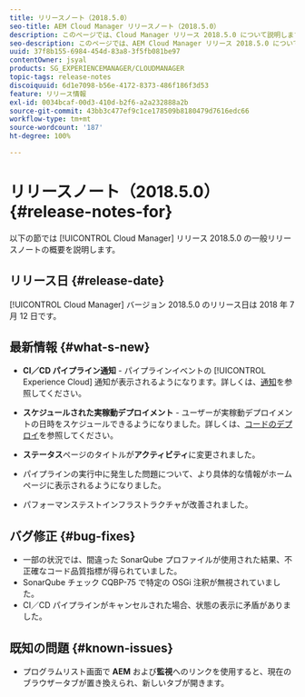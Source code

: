 ```yaml
---
title: リリースノート（2018.5.0）
seo-title: AEM Cloud Manager リリースノート（2018.5.0）
description: このページでは、Cloud Manager リリース 2018.5.0 について説明します。
seo-description: このページでは、AEM Cloud Manager リリース 2018.5.0 について説明します。
uuid: 37f8b155-6984-454d-83a8-3f5fb081be97
contentOwner: jsyal
products: SG_EXPERIENCEMANAGER/CLOUDMANAGER
topic-tags: release-notes
discoiquuid: 6d1e7098-b56e-4172-8373-486f186f3d53
feature: リリース情報
exl-id: 0034bcaf-00d3-410d-b2f6-a2a232888a2b
source-git-commit: 43bb3c477ef9c1ce178509b8180479d7616edc66
workflow-type: tm+mt
source-wordcount: '187'
ht-degree: 100%

---
```


# リリースノート（2018.5.0） {#release-notes-for}

以下の節では [!UICONTROL Cloud Manager] リリース 2018.5.0 の一般リリースノートの概要を説明します。

## リリース日 {#release-date}

[!UICONTROL Cloud Manager] バージョン 2018.5.0 のリリース日は 2018 年 7 月 12 日です。

## 最新情報 {#what-s-new}

* **CI／CD パイプライン通知** - パイプラインイベントの [!UICONTROL Experience Cloud] 通知が表示されるようになります。詳しくは、[通知](notifications.md)を参照してください。

* **スケジュールされた実稼動デプロイメント** - ユーザーが実稼動デプロイメントの日時をスケジュールできるようになりました。詳しくは、[コードのデプロイ](deploying-code.md)を参照してください。

* **ステータス**&#x200B;ページのタイトルが&#x200B;**アクティビティ**&#x200B;に変更されました。

* パイプラインの実行中に発生した問題について、より具体的な情報がホームページに表示されるようになりました。
* パフォーマンステストインフラストラクチャが改善されました。

## バグ修正 {#bug-fixes}

* 一部の状況では、間違った SonarQube プロファイルが使用された結果、不正確なコード品質指標が得られていました。
* SonarQube チェック CQBP-75 で特定の OSGi 注釈が無視されていました。
* CI／CD パイプラインがキャンセルされた場合、状態の表示に矛盾がありました。

## 既知の問題 {#known-issues}

* プログラムリスト画面で **AEM** および&#x200B;**監視**&#x200B;へのリンクを使用すると、現在のブラウザータブが置き換えられ、新しいタブが開きます。
